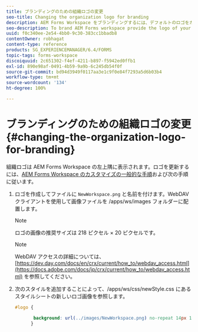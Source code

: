 ```yaml
---
title: ブランディングのための組織ロゴの変更
seo-title: Changing the organization logo for branding
description: AEM Forms Workspace をブランディングするには、デフォルトのロゴをカスタマイズして組織のロゴを指定します。
seo-description: To brand AEM Forms workspace provide the logo of your organization by customizing the default logo.
uuid: f0c340ee-2e54-4bb0-9c30-383cc1bbadb8
contentOwner: robhagat
content-type: reference
products: SG_EXPERIENCEMANAGER/6.4/FORMS
topic-tags: forms-workspace
discoiquuid: 2c651302-f4ef-4211-b897-f5942ed0ffb1
exl-id: 890e98af-0491-4b59-9a9b-6c245db54f0f
source-git-commit: bd94d3949f0117aa3e1c9f0e84f7293a5d6b03b4
workflow-type: tm+mt
source-wordcount: '134'
ht-degree: 100%

---
```


# ブランディングのための組織ロゴの変更 {#changing-the-organization-logo-for-branding}

組織ロゴは AEM Forms Workspace の左上隅に表示されます。ロゴを更新するには、[AEM Forms Workspace のカスタマイズの一般的な手順](/help/forms/using/generic-steps-html-workspace-customization.md#generic-steps-for-html-workspace-customization)および次の手順に従います。

1. ロゴを作成してファイルに `NewWorkspace.png` と名前を付けます。WebDAV クライアントを使用して画像ファイルを /apps/ws/images フォルダーに配置します。

   >[!NOTE]
   >
   >ロゴの画像の推奨サイズは 218 ピクセル × 20 ピクセルです。

   >[!NOTE]
   >
   >WebDAV アクセスの詳細については、 [https://dev.day.com/docs/en/crx/current/how_to/webdav_access.html](https://docs.adobe.com/docs/jp/crx/current/how_to/webdav_access.html) を参照してください。

1. 次のスタイルを追加することによって、/apps/ws/css/newStyle.css にあるスタイルシートの新しいロゴ画像を参照します。

   ```css
   #logo {
   
          background: url(../images/NewWorkspace.png) no-repeat 14px 11px; 
         }
   ```
